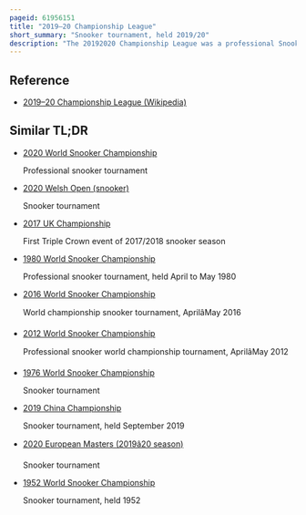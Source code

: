 ```yaml
---
pageid: 61956151
title: "2019–20 Championship League"
short_summary: "Snooker tournament, held 2019/20"
description: "The 20192020 Championship League was a professional Snooker Tournament over most of the 2019-20 Snooker Season from 7 October 2019 to 5 March 2020 at the Morningside Arena in Leicester England. The Event Features seven Group Stages before a Finals Stage in March 2020 ; the first four played in October, two in January, and the final Group played in March. It was the 13th Stage of the Championship League. The Event featured a total Prize Fund of £182,400 with the Winner receiving £20,700. The Losing Finalist received £6,000 more than the Winner due to having played in all Groups starting from Group 3."
---
```


## Reference

- [2019–20 Championship League (Wikipedia)](https://en.wikipedia.org/?curid=61956151)

## Similar TL;DR

- [2020 World Snooker Championship](/tldr/en/2020-world-snooker-championship)

  Professional snooker tournament

- [2020 Welsh Open (snooker)](/tldr/en/2020-welsh-open-snooker)

  Snooker tournament

- [2017 UK Championship](/tldr/en/2017-uk-championship)

  First Triple Crown event of 2017/2018 snooker season

- [1980 World Snooker Championship](/tldr/en/1980-world-snooker-championship)

  Professional snooker tournament, held April to May 1980

- [2016 World Snooker Championship](/tldr/en/2016-world-snooker-championship)

  World championship snooker tournament, AprilâMay 2016

- [2012 World Snooker Championship](/tldr/en/2012-world-snooker-championship)

  Professional snooker world championship tournament, AprilâMay 2012

- [1976 World Snooker Championship](/tldr/en/1976-world-snooker-championship)

  Snooker tournament

- [2019 China Championship](/tldr/en/2019-china-championship)

  Snooker tournament, held September 2019

- [2020 European Masters (2019â20 season)](/tldr/en/2020-european-masters-201920-season)

  Snooker tournament

- [1952 World Snooker Championship](/tldr/en/1952-world-snooker-championship)

  Snooker tournament, held 1952
